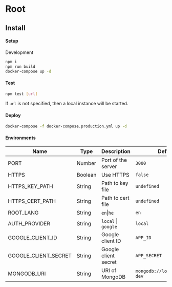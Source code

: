 # Root

## Install

#### Setup

Development
```bash
npm i
npm run build
docker-compose up -d
```

#### Test
```bash
npm test [url]
```
If `url` is not specified, then a local instance will be started.


#### Deploy

```bash
docker-compose -f docker-compose.production.yml up -d
```


#### Environments
Name                 | Type    | Description            | Default
---                  | ---     | ---                    | ---
PORT                 | Number  | Port of the server     | `3000`
HTTPS                | Boolean | Use HTTPS              | `false`
HTTPS_KEY_PATH       | String  | Path to key file       | `undefined`
HTTPS_CERT_PATH      | String  | Path to cert file      | `undefined`
ROOT_LANG            | String  | `en`\|`he`             | `en`
AUTH_PROVIDER        | String  | `local` \| `google`    | `local`
GOOGLE_CLIENT_ID     | String  | Google client ID       | `APP_ID`
GOOGLE_CLIENT_SECRET | String  | Google client secret   | `APP_SECRET`
MONGODB_URI          | String  | URI of MongoDB         | `mongodb://localhost/icu-dev`
